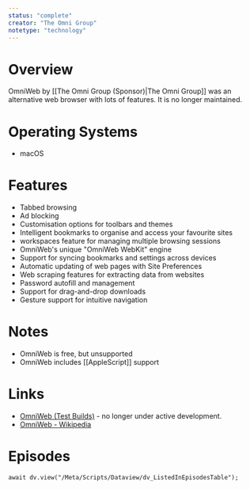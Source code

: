 ```yaml
---
status: "complete"
creator: "The Omni Group"
notetype: "technology"
---
```


# Overview
OmniWeb by [[The Omni Group (Sponsor)|The Omni Group]] was an alternative web browser with lots of features. It is no longer maintained.

# Operating Systems
- macOS

# Features
- Tabbed browsing
- Ad blocking
- Customisation options for toolbars and themes
- Intelligent bookmarks to organise and access your favourite sites
- workspaces feature for managing multiple browsing sessions
- OmniWeb's unique "OmniWeb WebKit" engine
- Support for syncing bookmarks and settings across devices
- Automatic updating of web pages with Site Preferences
- Web scraping features for extracting data from websites
- Password autofill and management
- Support for drag-and-drop downloads
- Gesture support for intuitive navigation

# Notes
- OmniWeb is free, but unsupported
- OmniWeb includes [[AppleScript]] support

# Links
- [OmniWeb (Test Builds)](http://omnistaging.omnigroup.com/omniweb) - no longer under active development.
- [OmniWeb - Wikipedia](https://en.wikipedia.org/wiki/OmniWeb)

# Episodes
```dataviewjs
await dv.view("/Meta/Scripts/Dataview/dv_ListedInEpisodesTable");
```

